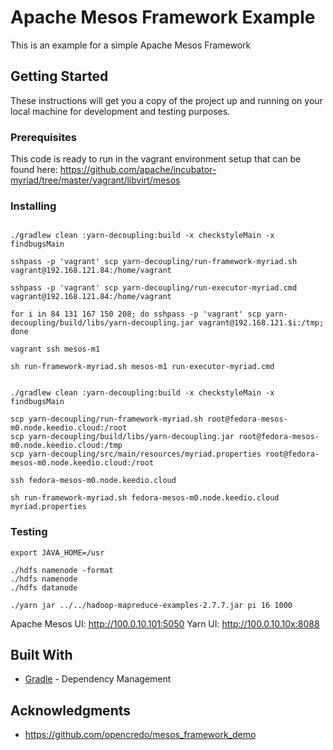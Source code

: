 # Apache Mesos Framework Example

This is an example for a simple Apache Mesos Framework

## Getting Started

These instructions will get you a copy of the project up and running on your local machine for development and testing purposes.

### Prerequisites

This code is ready to run in the vagrant environment setup that can be found here:
https://github.com/apache/incubator-myriad/tree/master/vagrant/libvirt/mesos

### Installing

```

./gradlew clean :yarn-decoupling:build -x checkstyleMain -x findbugsMain 

sshpass -p 'vagrant' scp yarn-decoupling/run-framework-myriad.sh vagrant@192.168.121.84:/home/vagrant

sshpass -p 'vagrant' scp yarn-decoupling/run-executor-myriad.cmd vagrant@192.168.121.84:/home/vagrant

for i in 84 131 167 150 208; do sshpass -p 'vagrant' scp yarn-decoupling/build/libs/yarn-decoupling.jar vagrant@192.168.121.$i:/tmp; done

vagrant ssh mesos-m1

sh run-framework-myriad.sh mesos-m1 run-executor-myriad.cmd
```

```

./gradlew clean :yarn-decoupling:build -x checkstyleMain -x findbugsMain 

scp yarn-decoupling/run-framework-myriad.sh root@fedora-mesos-m0.node.keedio.cloud:/root
scp yarn-decoupling/build/libs/yarn-decoupling.jar root@fedora-mesos-m0.node.keedio.cloud:/tmp
scp yarn-decoupling/src/main/resources/myriad.properties root@fedora-mesos-m0.node.keedio.cloud:/root

ssh fedora-mesos-m0.node.keedio.cloud

sh run-framework-myriad.sh fedora-mesos-m0.node.keedio.cloud myriad.properties
```

### Testing

```
export JAVA_HOME=/usr

./hdfs namenode -format
./hdfs namenode
./hdfs datanode

./yarn jar ../../hadoop-mapreduce-examples-2.7.7.jar pi 16 1000
```

Apache Mesos UI: http://100.0.10.101:5050
Yarn UI: http://100.0.10.10x:8088

## Built With

* [Gradle](https://gradle.org/) - Dependency Management

## Acknowledgments

* https://github.com/opencredo/mesos_framework_demo
